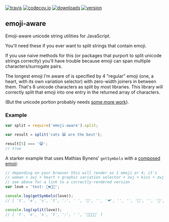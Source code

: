 [![travis]](http://travis-ci.org/beaugunderson/emoji-aware)
[![codecov.io](https://codecov.io/github/beaugunderson/emoji-aware/coverage.svg?branch=master)](https://codecov.io/github/beaugunderson/emoji-aware?branch=master)
[![downloads]](https://www.npmjs.com/package/emoji-aware)
[![version]](https://www.npmjs.com/package/emoji-aware)

[travis]: https://img.shields.io/travis/beaugunderson/emoji-aware.svg
[downloads]: https://img.shields.io/npm/dm/emoji-aware.svg
[version]: https://img.shields.io/npm/v/emoji-aware.svg

## emoji-aware

Emoji-aware unicode string utilities for JavaScript.

You'll need these if you ever want to split strings that contain emoji.

If you use naive methods for this (or packages that purport to split unicode
strings correctly) you'll have trouble because emoji can span multiple
characters/surrogate pairs.

The longest emoji I'm aware of is specified by 4 "regular" emoji (one, a heart,
with its own variation selector) with zero-width joiners in between them.
That's 8 unicode characters as split by most libraries. This library will
correctly split that emoji into one entry in the returned array of characters.

(But the unicode portion probably needs
[some more work](https://mathiasbynens.be/notes/javascript-unicode)).

### Example

```js
var split = require('emoji-aware').split;

var result = split('cats 😸 are the best');

result[5] === '😸';
// true
```

A starker example that uses Mathias Bynens' `getSymbols` with a
[composed emoji](http://i.imgur.com/NUKsA1Y.png):

```js
// depending on your browser this will render as 1 emoji or 4; it's
// woman + zwj + heart + graphic variation selector + zwj + kiss + zwj + woman
// see above for a link to a correctly-rendered version
var love = 'test: 👩‍❤️‍💋‍👩';

console.log(getSymbols(love));
// [ 't', 'e', 's', 't', ':', ' ', '👩', '', '❤', '️', '', '💋', '', '👩', '' ]

console.log(split(love));
// [ 't', 'e', 's', 't', ':', ' ', '👩‍❤️‍💋‍👩' ]
```
